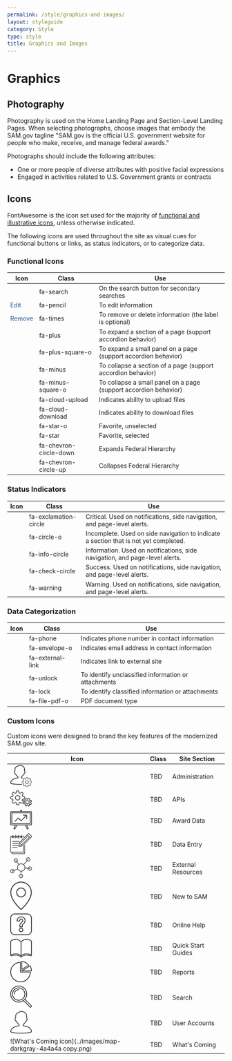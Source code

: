 ```yaml
---
permalink: /style/graphics-and-images/
layout: styleguide
category: Style
type: style
title: Graphics and Images
---
```


<script src="https://use.fontawesome.com/6fab5d70b5.js"></script>

<style type="text/css">

.action-link {
    color: #205493;
}

</style>

# Graphics

## Photography

Photography is used on the Home Landing Page and Section-Level Landing Pages. When selecting photographs, choose images that embody the SAM.gov tagline "SAM.gov is the official U.S. government website for people who make, receive, and manage federal awards."  

Photographs should include the following attributes:
- One or more people of diverse attributes with positive facial expressions
- Engaged in activities related to U.S. Government grants or contracts

## Icons

FontAwesome is the icon set used for the majority of [functional and illustrative icons](../style/Icons.md), unless otherwise indicated.

The following icons are used throughout the site as visual cues for functional buttons or links, as status indicators, or to categorize data.

### Functional Icons
| Icon       | Class           | Use    |
| ------------- | -------------  | -----|
| <span><i class="fa fa-search" aria-hidden="true"></i></span>  | fa-search | On the search button for secondary searches |
| <span class="action-link"><i class="fa fa-pencil" aria-hidden="true"></i> Edit</span>   | fa-pencil | To edit information |
| <span class="action-link"><i class="fa fa-times" aria-hidden="true"></i> Remove</span>   | fa-times | To remove or delete information (the label is optional) |
| <span><i class="fa fa-plus" aria-hidden="true"></i></span>   | fa-plus | To expand a section of a page (support accordion behavior) |
| <span><i class="fa fa-plus-square-o" aria-hidden="true"></i></span>   | fa-plus-square-o | To expand a small panel on a page (support accordion behavior) |
| <span><i class="fa fa-minus" aria-hidden="true"></i></span>   | fa-minus | To collapse a section of a page (support accordion behavior) |
| <span><i class="fa  fa-minus-square-o" aria-hidden="true"></i></span>   |  fa-minus-square-o | To collapse a small panel on a page (support accordion behavior) |
| <span><i class="fa fa-cloud-upload" aria-hidden="true"></i></span>   | fa-cloud-upload | Indicates ability to upload files |
| <span><i class="fa fa-cloud-download" aria-hidden="true"></i></span>   | fa-cloud-download | Indicates ability to download files |
| <span><i class="fa  fa-star-o" aria-hidden="true"></i></span>   |  fa-star-o | Favorite, unselected |
| <span><i class="fa fa-star" aria-hidden="true"></i></span>   | fa-star | Favorite, selected |
| <span><i class="fa fa-chevron-circle-down" aria-hidden="true"></i></span>   | fa-chevron-circle-down | Expands Federal Hierarchy |
| <span><i class="fa fa-chevron-circle-up" aria-hidden="true"></i></span>   | fa-chevron-circle-up | Collapses Federal Hierarchy |

### Status Indicators
| Icon       | Class           | Use    |
| ------------- | -------------  | -----|
| <span><i class="fa fa-exclamation-circle" aria-hidden="true"></i></span>  | fa-exclamation-circle | Critical. Used on notifications, side navigation, and page-level alerts. |
| <span><i class="fa fa-circle-o" aria-hidden="true"></i></span>  | fa-circle-o | Incomplete. Used on side navigation to indicate a section that is not yet completed. |
| <span><i class="fa fa-info-circle" aria-hidden="true"></i></span>  | fa-info-circle | Information. Used on notifications, side navigation, and page-level alerts. |
| <span><i class="fa fa-check-circle" aria-hidden="true"></i></span>  | fa-check-circle | Success. Used on notifications, side navigation, and page-level alerts. |
| <span><i class="fa fa-warning" aria-hidden="true"></i></span>  | fa-warning | Warning. Used on notifications, side navigation, and page-level alerts. |


### Data Categorization
| Icon       | Class           | Use    |
| ------------- | -------------  | -----|
| <span><i class="fa fa-phone" aria-hidden="true"></i></span>   |  fa-phone | Indicates phone number in contact information |
| <span><i class="fa fa-envelope-o" aria-hidden="true"></i></span>   |  fa-envelope-o | Indicates email address in contact information |
| <span><i class="fa fa-external-link" aria-hidden="true"></i></span>   |  fa-external-link | Indicates link to external site |
| <span><i class="fa fa-unlock" aria-hidden="true"></i></span>   | fa-unlock | To identify unclassified information or attachments |
| <span><i class="fa fa-lock" aria-hidden="true"></i></span>   | fa-lock | To identify classified information or attachments |
| <span><i class="fa fa-file-pdf-o" aria-hidden="true"></i></span>   | fa-file-pdf-o | PDF document type |

### Custom Icons

Custom icons were designed to brand the key features of the modernized SAM.gov site.

| Icon       | Class           | Site Section    |
| ------------- | -------------  | -----|
| ![Admin icon](../images/admin-darkgray.png) | TBD | Administration |
| ![APIs icon](../images/api-darkgray.png) | TBD | APIs |
| ![Award Data icon](../images/award-data-darkgray2.png) | TBD | Award Data |
| ![Data Entry icon](../images/data-entry-darkgray.png) | TBD | Data Entry |
| ![External Resources icon](../images/resources-gray2.png) | TBD | External Resources |
| ![New to SAM icon](../images/new-darkgray-4a4a4a.png) | TBD | New to SAM |
| ![Online Help icon](../images/help-darkgray.png) | TBD | Online Help |
| ![Quick Start Guides icon](../images/guide-darkgray.png) | TBD | Quick Start Guides |
| ![Reports icon](../images/reporting-darkgray.png) | TBD | Reports |
| ![Search icon](../images/search-darkgray1.png) | TBD | Search |
| ![User Accounts icon](../images/user-gray.png) | TBD | User Accounts |
| ![What's Coming icon](../images/map-darkgray-4a4a4a copy.png) | TBD | What's Coming |

